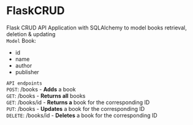 # FlaskCRUD
Flask CRUD API Application with SQLAlchemy to model books retrieval, deletion & updating <br>
`Model` Book: <br>
- id 
- name
- author
- publisher

`API endpoints`  <br>
`POST`: /books - <b>Adds</b> a book <br>
`GET`: /books - <b>Returns all</b> books  <br>
`GET`: /books/id - <b>Returns a</b> book for the corresponding ID  <br>
`PUT`: /books - <b>Updates</b> a book for the corresponding ID   <br>
`DELETE`: /books/id - <b>Deletes</b> a book for the corresponding ID  <br>
